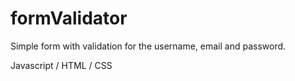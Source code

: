 # formValidator

Simple form with validation for the username, email and password.

Javascript / HTML / CSS

